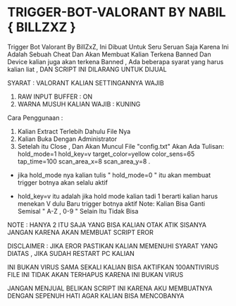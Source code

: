 # TRIGGER-BOT-VALORANT BY NABIL { BILLZXZ }
Trigger Bot Valorant By BillZxZ, Ini Dibuat Untuk Seru Seruan Saja Karena Ini Adalah Sebuah Cheat Dan Akan Membuat Kalian Terkena Banned 
Dan Device kalian juga akan terkena Banned , Ada beberapa syarat yang harus kalian liat , DAN SCRIPT INI DILARANG UNTUK DIJUAL

SYARAT : VALORANT KALIAN SETTINGANNYA WAJIB
1. RAW INPUT BUFFER : ON
2. WARNA MUSUH KALIAN WAJIB : KUNING

Cara Penggunaan :
1. Kalian Extract Terlebih Dahulu File Nya
2. Kalian Buka Dengan Administrator
3. Setelah itu Close , Dan Akan Muncul File "config.txt"
Akan Ada Tulisan:
hold_mode=1
hold_key=v
target_color=yellow
color_sens=65
tap_time=100
scan_area_x=8
scan_area_y=8
.
- jika hold_mode nya kalian tulis " hold_mode=0 "
  itu akan membuat trigger botnya akan selalu aktif

- hold_key=v itu adalah jika hold mode kalian tadi 1
  berarti kalian harus menekan V dulu Baru trigger botnya aktif
  Note: Kalian Bisa Ganti Semisal " A-Z , 0-9 " Selain Itu Tidak Bisa

NOTE : 
HANYA 2 ITU SAJA YANG BISA KALIAN OTAK ATIK SISANYA JANGAN KARENA AKAN MEMBUAT SCRIPT EROR

DISCLAIMER : 
JIKA EROR PASTIKAN KALIAN MEMENUHI SYARAT YANG DIATAS , JIKA SUDAH RESTART PC KALIAN 

INI BUKAN VIRUS SAMA SEKALI KALIAN BISA AKTIFKAN 100ANTIVIRUS FILE INI TIDAK AKAN TERHAPUS KARENA INI BUKAN VIRUS

JANGAN MENJUAL BELIKAN SCRIPT INI KARENA AKU MEMBUATNYA DENGAN SEPENUH HATI AGAR KALIAN BISA MENCOBANYA
